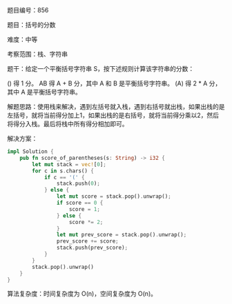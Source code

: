 题目编号：856

题目：括号的分数

难度：中等

考察范围：栈、字符串

题干：给定一个平衡括号字符串 S，按下述规则计算该字符串的分数：

() 得 1 分。
AB 得 A + B 分，其中 A 和 B 是平衡括号字符串。
(A) 得 2 * A 分，其中 A 是平衡括号字符串。

解题思路：使用栈来解决，遇到左括号就入栈，遇到右括号就出栈，如果出栈的是左括号，就将当前得分加上1，如果出栈的是右括号，就将当前得分乘以2，然后将得分入栈。最后将栈中所有得分相加即可。

解决方案：

```rust
impl Solution {
    pub fn score_of_parentheses(s: String) -> i32 {
        let mut stack = vec![0];
        for c in s.chars() {
            if c == '(' {
                stack.push(0);
            } else {
                let mut score = stack.pop().unwrap();
                if score == 0 {
                    score = 1;
                } else {
                    score *= 2;
                }
                let mut prev_score = stack.pop().unwrap();
                prev_score += score;
                stack.push(prev_score);
            }
        }
        stack.pop().unwrap()
    }
}
```

算法复杂度：时间复杂度为 O(n)，空间复杂度为 O(n)。